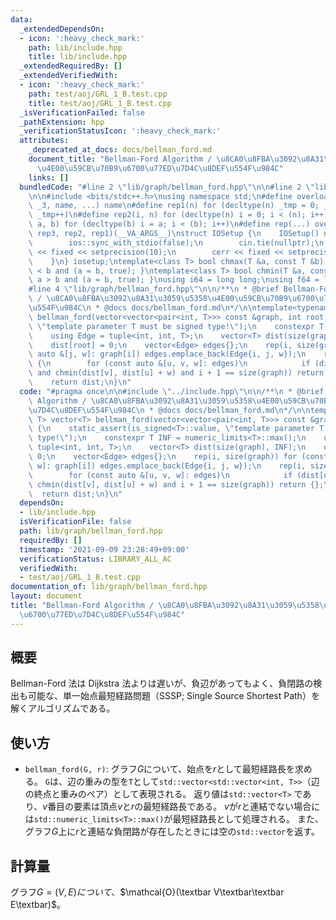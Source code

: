 ```yaml
---
data:
  _extendedDependsOn:
  - icon: ':heavy_check_mark:'
    path: lib/include.hpp
    title: lib/include.hpp
  _extendedRequiredBy: []
  _extendedVerifiedWith:
  - icon: ':heavy_check_mark:'
    path: test/aoj/GRL_1_B.test.cpp
    title: test/aoj/GRL_1_B.test.cpp
  _isVerificationFailed: false
  _pathExtension: hpp
  _verificationStatusIcon: ':heavy_check_mark:'
  attributes:
    _deprecated_at_docs: docs/bellman_ford.md
    document_title: "Bellman-Ford Algorithm / \u8CA0\u8FBA\u3092\u8A31\u3059\u5358\
      \u4E00\u59CB\u70B9\u6700\u77ED\u7D4C\u8DEF\u554F\u984C"
    links: []
  bundledCode: "#line 2 \"lib/graph/bellman_ford.hpp\"\n\n#line 2 \"lib/include.hpp\"\
    \n\n#include <bits/stdc++.h>\nusing namespace std;\n#define overload3(_1, _2,\
    \ _3, name, ...) name\n#define rep1(n) for (decltype(n) _tmp = 0; _tmp < (n);\
    \ _tmp++)\n#define rep2(i, n) for (decltype(n) i = 0; i < (n); i++)\n#define rep3(i,\
    \ a, b) for (decltype(b) i = a; i < (b); i++)\n#define rep(...) overload3(__VA_ARGS__,\
    \ rep3, rep2, rep1)(__VA_ARGS__)\nstruct IOSetup {\n    IOSetup() noexcept {\n\
    \        ios::sync_with_stdio(false);\n        cin.tie(nullptr);\n        cout\
    \ << fixed << setprecision(10);\n        cerr << fixed << setprecision(10);\n\
    \    }\n} iosetup;\ntemplate<class T> bool chmax(T &a, const T &b) { return a\
    \ < b and (a = b, true); }\ntemplate<class T> bool chmin(T &a, const T &b) { return\
    \ a > b and (a = b, true); }\nusing i64 = long long;\nusing f64 = long double;\n\
    #line 4 \"lib/graph/bellman_ford.hpp\"\n\n/**\n * @brief Bellman-Ford Algorithm\
    \ / \u8CA0\u8FBA\u3092\u8A31\u3059\u5358\u4E00\u59CB\u70B9\u6700\u77ED\u7D4C\u8DEF\
    \u554F\u984C\n * @docs docs/bellman_ford.md\n*/\n\ntemplate<typename T> vector<T>\
    \ bellman_ford(vector<vector<pair<int, T>>> const &graph, int root) {\n    static_assert(is_signed<T>::value,\
    \ \"template parameter T must be signed type!\");\n    constexpr T INF = numeric_limits<T>::max();\n\
    \    using Edge = tuple<int, int, T>;\n    vector<T> dist(size(graph), INF);\n\
    \    dist[root] = 0;\n    vector<Edge> edges{};\n    rep(i, size(graph)) for (const\
    \ auto &[j, w]: graph[i]) edges.emplace_back(Edge{i, j, w});\n    rep(i, size(graph))\
    \ {\n        for (const auto &[u, v, w]: edges)\n            if (dist[u] != INF\
    \ and chmin(dist[v], dist[u] + w) and i + 1 == size(graph)) return {};\n    }\n\
    \    return dist;\n}\n"
  code: "#pragma once\n\n#include \"../include.hpp\"\n\n/**\n * @brief Bellman-Ford\
    \ Algorithm / \u8CA0\u8FBA\u3092\u8A31\u3059\u5358\u4E00\u59CB\u70B9\u6700\u77ED\
    \u7D4C\u8DEF\u554F\u984C\n * @docs docs/bellman_ford.md\n*/\n\ntemplate<typename\
    \ T> vector<T> bellman_ford(vector<vector<pair<int, T>>> const &graph, int root)\
    \ {\n    static_assert(is_signed<T>::value, \"template parameter T must be signed\
    \ type!\");\n    constexpr T INF = numeric_limits<T>::max();\n    using Edge =\
    \ tuple<int, int, T>;\n    vector<T> dist(size(graph), INF);\n    dist[root] =\
    \ 0;\n    vector<Edge> edges{};\n    rep(i, size(graph)) for (const auto &[j,\
    \ w]: graph[i]) edges.emplace_back(Edge{i, j, w});\n    rep(i, size(graph)) {\n\
    \        for (const auto &[u, v, w]: edges)\n            if (dist[u] != INF and\
    \ chmin(dist[v], dist[u] + w) and i + 1 == size(graph)) return {};\n    }\n  \
    \  return dist;\n}\n"
  dependsOn:
  - lib/include.hpp
  isVerificationFile: false
  path: lib/graph/bellman_ford.hpp
  requiredBy: []
  timestamp: '2021-09-09 23:28:49+09:00'
  verificationStatus: LIBRARY_ALL_AC
  verifiedWith:
  - test/aoj/GRL_1_B.test.cpp
documentation_of: lib/graph/bellman_ford.hpp
layout: document
title: "Bellman-Ford Algorithm / \u8CA0\u8FBA\u3092\u8A31\u3059\u5358\u4E00\u59CB\u70B9\
  \u6700\u77ED\u7D4C\u8DEF\u554F\u984C"
---
```


## 概要

Bellman-Ford 法は Dijkstra 法よりは遅いが、負辺があってもよく、負閉路の検出も可能な、単一始点最短経路問題（SSSP; Single Source Shortest Path）を解くアルゴリズムである。

## 使い方

- `bellman_ford(G, r)`: グラフ$G$について、始点を$r$として最短経路長を求める。
  `G`は、辺の重みの型を`T`として`std::vector<std::vector<int, T>>`（辺の終点と重みのペア）として表現される。 返り値は`std::vector<T>`
  であり、$v$番目の要素は頂点$v$と$r$の最短経路長である。 $v$が$r$と連結でない場合には`std::numeric_limits<T>::max()`が最短経路長として処理される。
  また、グラフ$G$上に$r$と連結な負閉路が存在したときには空の`std::vector`を返す。

## 計算量

グラフ$G=(V,E)について、$$\mathcal{O}(\textbar V\textbar\textbar E\textbar)$。
